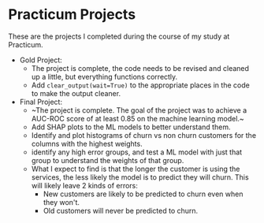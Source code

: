 # Practicum Projects

These are the projects I completed during the course of my study at Practicum.

*   Gold Project:
    *   The project is complete, the code needs to be revised and cleaned up a little, but everything functions correctly.
    *   Add `clear_output(wait=True)` to the appropriate places in the code to make the output cleaner.
*   Final Project:
    *   ~The project is complete. The goal of the project was to achieve a AUC-ROC score of at least 0.85 on the machine learning model.~
    *   Add SHAP plots to the ML models to better understand them. 
    *   Identify and plot histograms of churn vs non churn customers for the columns with the highest weights. 
    *   identify any high error groups, and test a ML model with just that group to understand the weights of that group. 
    *   What I expect to find is that the longer the customer is using the services, the less likely the model is to predict they will churn. This will likely leave 2 kinds of errors:
        *   New customers are likely to be predicted to churn even when they won't.
        *   Old customers will never be predicted to churn.
